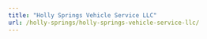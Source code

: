 ```yaml
---
title: "Holly Springs Vehicle Service LLC"
url: /holly-springs/holly-springs-vehicle-service-llc/
---
```

